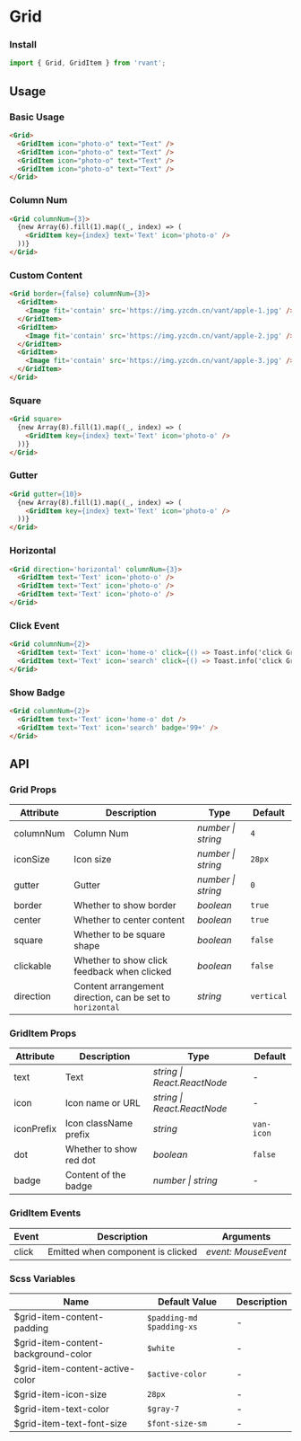 # Grid

### Install

```js
import { Grid, GridItem } from 'rvant';
```

## Usage

### Basic Usage

```html
<Grid>
  <GridItem icon="photo-o" text="Text" />
  <GridItem icon="photo-o" text="Text" />
  <GridItem icon="photo-o" text="Text" />
  <GridItem icon="photo-o" text="Text" />
</Grid>
```

### Column Num

```html
<Grid columnNum={3}>
  {new Array(6).fill(1).map((_, index) => (
    <GridItem key={index} text='Text' icon='photo-o' />
  ))}
</Grid>
```

### Custom Content

```html
<Grid border={false} columnNum={3}>
  <GridItem>
    <Image fit='contain' src='https://img.yzcdn.cn/vant/apple-1.jpg' />
  </GridItem>
  <GridItem>
    <Image fit='contain' src='https://img.yzcdn.cn/vant/apple-2.jpg' />
  </GridItem>
  <GridItem>
    <Image fit='contain' src='https://img.yzcdn.cn/vant/apple-3.jpg' />
  </GridItem>
</Grid>
```

### Square

```html
<Grid square>
  {new Array(8).fill(1).map((_, index) => (
    <GridItem key={index} text='Text' icon='photo-o' />
  ))}
</Grid>
```

### Gutter

```html
<Grid gutter={10}>
  {new Array(8).fill(1).map((_, index) => (
    <GridItem key={index} text='Text' icon='photo-o' />
  ))}
</Grid>
```

### Horizontal

```html
<Grid direction='horizontal' columnNum={3}>
  <GridItem text='Text' icon='photo-o' />
  <GridItem text='Text' icon='photo-o' />
  <GridItem text='Text' icon='photo-o' />
</Grid>
```

### Click Event

```html
<Grid columnNum={2}>
  <GridItem text='Text' icon='home-o' click={() => Toast.info('click GridItem 1')} />
  <GridItem text='Text' icon='search' click={() => Toast.info('click GridItem 2')} />
</Grid>
```

### Show Badge

```html
<Grid columnNum={2}>
  <GridItem text='Text' icon='home-o' dot />
  <GridItem text='Text' icon='search' badge='99+' />
</Grid>
```

## API

### Grid Props

| Attribute | Description                                               | Type               | Default    |
| --------- | --------------------------------------------------------- | ------------------ | ---------- |
| columnNum | Column Num                                                | _number \| string_ | `4`        |
| iconSize  | Icon size                                                 | _number \| string_ | `28px`     |
| gutter    | Gutter                                                    | _number \| string_ | `0`        |
| border    | Whether to show border                                    | _boolean_          | `true`     |
| center    | Whether to center content                                 | _boolean_          | `true`     |
| square    | Whether to be square shape                                | _boolean_          | `false`    |
| clickable | Whether to show click feedback when clicked               | _boolean_          | `false`    |
| direction | Content arrangement direction, can be set to `horizontal` | _string_           | `vertical` |

### GridItem Props

| Attribute  | Description             | Type                        | Default    |
| ---------- | ----------------------- | --------------------------- | ---------- |
| text       | Text                    | _string \| React.ReactNode_ | -          |
| icon       | Icon name or URL        | _string \| React.ReactNode_ | -          |
| iconPrefix | Icon className prefix   | _string_                    | `van-icon` |
| dot        | Whether to show red dot | _boolean_                   | `false`    |
| badge      | Content of the badge    | _number \| string_          | -          |

### GridItem Events

| Event | Description                       | Arguments           |
| ----- | --------------------------------- | ------------------- |
| click | Emitted when component is clicked | _event: MouseEvent_ |

### Scss Variables

| Name | Default Value | Description |
| --- | --- | --- |
| $grid-item-content-padding | `$padding-md $padding-xs` | - |
| $grid-item-content-background-color | `$white` | - |
| $grid-item-content-active-color | `$active-color` | - |
| $grid-item-icon-size | `28px` | - |
| $grid-item-text-color | `$gray-7` | - |
| $grid-item-text-font-size | `$font-size-sm` | - |

